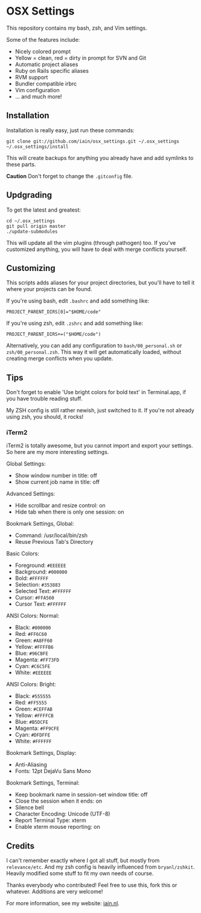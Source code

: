 # OSX Settings

This repository contains my bash, zsh, and Vim settings.

Some of the features include:

* Nicely colored prompt
* Yellow = clean, red = dirty in prompt for SVN and Git
* Automatic project aliases
* Ruby on Rails specific aliases
* RVM support
* Bundler compatible irbrc
* Vim configuration
* ... and much more!

## Installation

Installation is really easy, just run these commands:

    git clone git://github.com/iain/osx_settings.git ~/.osx_settings
    ~/.osx_settings/install

This will create backups for anything you already have and add symlinks to these parts.

<strong>Caution</strong> Don't forget to change the `.gitconfig` file.

## Updgrading

To get the latest and greatest:

    cd ~/.osx_settings
    git pull origin master
    ./update-submodules

This will update all the vim plugins (through pathogen) too. If you've customized anything, you will
have to deal with merge conflicts yourself.

## Customizing

This scripts adds aliases for your project directories, but you'll have to tell it where your
projects can be found.

If you're using bash, edit `.bashrc` and add something like:

    PROJECT_PARENT_DIRS[0]="$HOME/code"

If you're using zsh, edit `.zshrc` and add something like:

    PROJECT_PARENT_DIRS+=("$HOME/code")

Alternatively, you can add any configuration to `bash/00_personal.sh` or `zsh/00_personal.zsh`. This
way it will get automatically loaded, without creating merge conflicts when you update.

## Tips

Don't forget to enable 'Use bright colors for bold text' in Terminal.app, if you have trouble
reading stuff.

My ZSH config is still rather newish, just switched to it. If you're not already using zsh, you
should, it rocks!

### iTerm2

iTerm2 is totally awesome, but you cannot import and export your settings. So here are my more
interesting settings.

Global Settings:

* Show window number in title: off
* Show current job name in title: off

Advanced Settings:

* Hide scrollbar and resize control: on
* Hide tab when there is only one session: on

Bookmark Settings, Global:

* Command: /usr/local/bin/zsh
* Reuse Previous Tab's Directory

Basic Colors:

* Foreground:     `#EEEEEE`
* Background:     `#000000`
* Bold:           `#FFFFFF`
* Selection:      `#353883`
* Selected Text:  `#FFFFFF`
* Cursor:         `#FFA560`
* Cursor Text:    `#FFFFFF`

ANSI Colors: Normal:

* Black:    `#000000`
* Red:      `#FF6C60`
* Green:    `#A8FF60`
* Yellow:   `#FFFFB6`
* Blue:     `#96CBFE`
* Magenta:  `#FF73FD`
* Cyan:     `#C6C5FE`
* White:    `#EEEEEE`

ANSI Colors: Bright:

* Black:    `#555555`
* Red:      `#FF5555`
* Green:    `#CEFFAB`
* Yellow:   `#FFFFCB`
* Blue:     `#B5DCFE`
* Magenta:  `#FF9CFE`
* Cyan:     `#DFDFFE`
* White:    `#FFFFFF`

Bookmark Settings, Display:

* Anti-Aliasing
* Fonts: 12pt DejaVu Sans Mono

Bookmark Settings, Terminal:

* Keep bookmark name in session-set window title: off
* Close the session when it ends: on
* Silence bell
* Character Encoding: Unicode (UTF-8)
* Report Terminal Type: xterm
* Enable xterm mouse reporting: on


## Credits

I can't remember exactly where I got all stuff, but mostly from `relevance/etc`. And my zsh config
is heavily influenced from `bryanl/zshkit`. Heavily modified some stuff to fit my own needs of
course.

Thanks everybody who contributed! Feel free to use this, fork this or whatever. Additions are very
welcome!

For more information, see my website: [iain.nl](http://iain.nl/).
